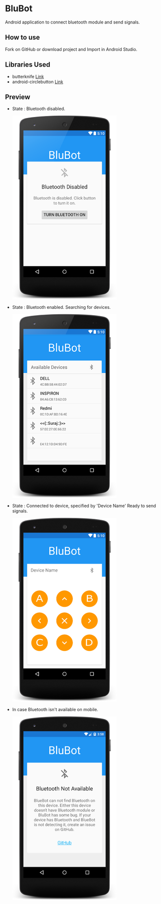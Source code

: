 BluBot
======
Android application to connect bluetooth module and send signals.

How to use
----------
Fork on GitHub or download project and Import in Android Studio.

Libraries Used
--------------
* butterknife [Link](http://jakewharton.github.io/butterknife/)
* android-circlebutton [Link](https://github.com/markushi/android-circlebutton)


Preview
-------
* State : Bluetooth disabled.

  ![Screenshot](art/layout-2015-08-11-200458.png)
  
* State : Bluetooth enabled. Searching for devices.

  ![Screenshot](art/layout-2015-08-11-200257.png)
  
* State : Connected to device, specified by 'Device Name'
          Ready to send signals.

  ![Screenshot](art/layout-2015-08-12-040705.png)
  
* In case Bluetooth isn't available on mobile.

  ![Screenshot](art/device-2015-08-12-012901.png)

